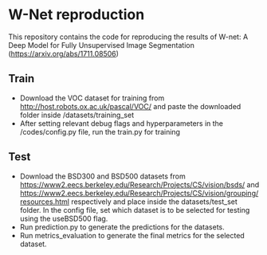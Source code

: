 # W-Net reproduction
This repository contains the code for reproducing the results of W-net: A Deep Model for Fully Unsupervised Image Segmentation (https://arxiv.org/abs/1711.08506)

## Train
- Download the VOC dataset for training from http://host.robots.ox.ac.uk/pascal/VOC/ and paste the downloaded folder inside /datasets/training_set
- After setting relevant debug flags and hyperparameters in the /codes/config.py file, run the train.py for training

## Test
- Download the BSD300 and BSD500 datasets from https://www2.eecs.berkeley.edu/Research/Projects/CS/vision/bsds/ and https://www2.eecs.berkeley.edu/Research/Projects/CS/vision/grouping/resources.html respectively and place inside the datasets/test_set folder.
In the config file, set which dataset is to be selected for testing using the useBSD500 flag.
- Run prediction.py to generate the predictions for the datasets.
- Run metrics_evaluation to generate the final metrics for the selected dataset.
